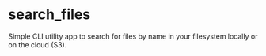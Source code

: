 # search_files
Simple CLI utility app to search for files by name in your filesystem locally or on the cloud (S3).
